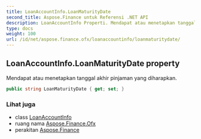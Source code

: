```yaml
---
title: LoanAccountInfo.LoanMaturityDate
second_title: Aspose.Finance untuk Referensi .NET API
description: LoanAccountInfo Properti. Mendapat atau menetapkan tanggal akhir pinjaman yang diharapkan.
type: docs
weight: 100
url: /id/net/aspose.finance.ofx/loanaccountinfo/loanmaturitydate/
---
```

## LoanAccountInfo.LoanMaturityDate property

Mendapat atau menetapkan tanggal akhir pinjaman yang diharapkan.

```csharp
public string LoanMaturityDate { get; set; }
```

### Lihat juga

* class [LoanAccountInfo](../)
* ruang nama [Aspose.Finance.Ofx](../../loanaccountinfo/)
* perakitan [Aspose.Finance](../../../)



